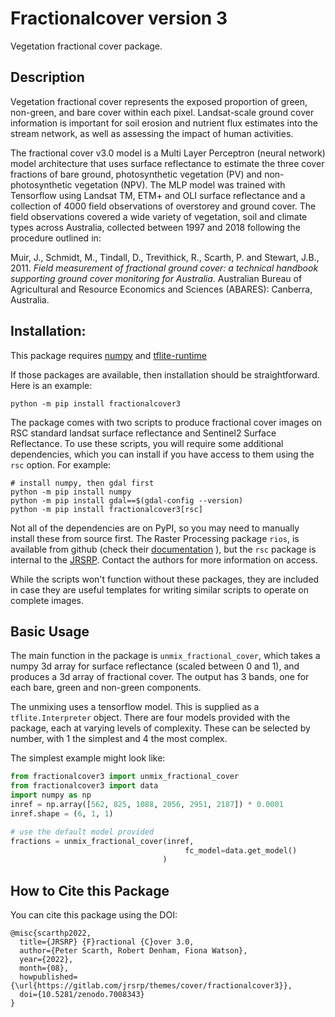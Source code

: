 # Fractionalcover version 3

Vegetation fractional cover package.


## Description

Vegetation fractional cover represents the exposed proportion of green, non-green, and bare cover within each pixel.
Landsat-scale ground cover information is important for soil erosion and nutrient flux estimates into the stream
network, as well as assessing the impact of human activities.

The fractional cover v3.0 model is a Multi Layer Perceptron (neural network) model architecture that uses surface 
reflectance to estimate the three cover fractions of bare ground, photosynthetic vegetation (PV) and non-photosynthetic 
vegetation (NPV). The MLP model was trained with Tensorflow using Landsat TM, ETM+ and OLI surface reflectance and 
a collection of 4000 field observations of overstorey and ground cover. The field observations covered a wide 
variety of vegetation, soil and climate types across Australia, collected between 1997 and 2018 following the 
procedure outlined in:

Muir, J., Schmidt, M., Tindall, D., Trevithick, R., Scarth, P. and Stewart, J.B., 2011. _Field measurement of 
fractional ground cover: a technical handbook supporting ground cover monitoring for Australia_. 
Australian Bureau of Agricultural and Resource Economics and Sciences (ABARES): Canberra, Australia.



## Installation:

This package requires [numpy](https://numpy.org/) and [tflite-runtime](https://www.tensorflow.org/lite/guide/python)

If those packages are available, then installation should be straightforward.
Here is an example:

```
python -m pip install fractionalcover3
```

The package comes with two scripts to produce fractional cover images on RSC standard
landsat surface reflectance and Sentinel2 Surface Reflectance. To use these scripts, you
will require some additional dependencies, which you can install if you have access
to them using the `rsc` option. For example:

```
# install numpy, then gdal first
python -m pip install numpy
python -m pip install gdal==$(gdal-config --version)
python -m pip install fractionalcover3[rsc]
```

Not all of the dependencies are on PyPI, so you may need to manually install 
these from source first. The Raster Processing package `rios`, is
available from github (check their
[documentation](http://www.rioshome.org/en/latest/) ), but the `rsc` package
is internal to the [JRSRP](https://www.jrsrp.org.au/). Contact the authors for
more information on access.

While the scripts won't function without these packages, they are included in
case they are useful templates for writing similar scripts to operate on
complete images.


## Basic Usage

The main function in the package is `unmix_fractional_cover`, which takes
a numpy 3d array for surface reflectance (scaled between 0 and 1), and
produces a 3d array of fractional cover. The output has 3 bands, one for
each bare, green and non-green components.

The unmixing uses a tensorflow model. This is supplied as a
`tflite.Interpreter` object. There are four models provided with the package,
each at varying levels of complexity. These can be selected by number, with 1
the simplest and 4 the most complex.

The simplest example might look like:

```python
from fractionalcover3 import unmix_fractional_cover
from fractionalcover3 import data
import numpy as np
inref = np.array([562, 825, 1088, 2056, 2951, 2187]) * 0.0001
inref.shape = (6, 1, 1)

# use the default model provided
fractions = unmix_fractional_cover(inref,
                                       fc_model=data.get_model()
                                  )
```


## How to Cite this Package

You can cite this package using the DOI:

```
@misc{scarthp2022,
  title={JRSRP} {F}ractional {C}over 3.0,
  author={Peter Scarth, Robert Denham, Fiona Watson},
  year={2022},
  month={08},
  howpublished={\url{https://gitlab.com/jrsrp/themes/cover/fractionalcover3}},
  doi={10.5281/zenodo.7008343}
}
```


